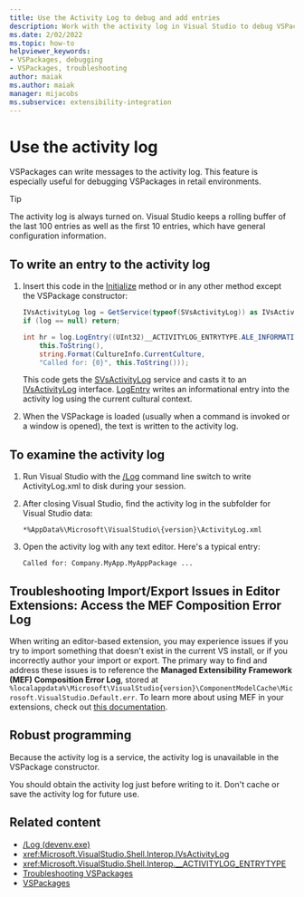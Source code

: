 ```yaml
---
title: Use the Activity Log to debug and add entries
description: Work with the activity log in Visual Studio to debug VSPackages messages in retail environments and write entries to the log.
ms.date: 2/02/2022
ms.topic: how-to
helpviewer_keywords:
- VSPackages, debugging
- VSPackages, troubleshooting
author: maiak
ms.author: maiak
manager: mijacobs
ms.subservice: extensibility-integration
---
```

# Use the activity log

VSPackages can write messages to the activity log. This feature is especially useful for debugging VSPackages in retail environments.

> [!TIP]
> The activity log is always turned on. Visual Studio keeps a rolling buffer of the last 100 entries as well as the first 10 entries, which have general configuration information.

## To write an entry to the activity log

1. Insert this code in the [Initialize](/dotnet/api/microsoft.visualstudio.shell.package.initialize) method or in any other method except the VSPackage constructor:

    ```csharp
    IVsActivityLog log = GetService(typeof(SVsActivityLog)) as IVsActivityLog;
    if (log == null) return;

    int hr = log.LogEntry((UInt32)__ACTIVITYLOG_ENTRYTYPE.ALE_INFORMATION,
        this.ToString(),
        string.Format(CultureInfo.CurrentCulture,
        "Called for: {0}", this.ToString()));
    ```

     This code gets the [SVsActivityLog](/dotnet/api/microsoft.visualstudio.shell.interop.svsactivitylog) service and casts it to an [IVsActivityLog](/dotnet/api/microsoft.visualstudio.shell.interop.ivsactivitylog) interface. [LogEntry](/dotnet/api/microsoft.visualstudio.shell.interop.ivsactivitylog.logentry) writes an informational entry into the activity log using the current cultural context.

2. When the VSPackage is loaded (usually when a command is invoked or a window is opened), the text is written to the activity log.

## To examine the activity log

1. Run Visual Studio with the [/Log](../ide/reference/log-devenv-exe.md) command line switch to write ActivityLog.xml to disk during your session.

2. After closing Visual Studio, find the activity log in the subfolder for Visual Studio data:

   `*%AppData%\Microsoft\VisualStudio\{version}\ActivityLog.xml`

3. Open the activity log with any text editor. Here's a typical entry:

   ```
   Called for: Company.MyApp.MyAppPackage ...
   ```

## Troubleshooting Import/Export Issues in Editor Extensions: Access the MEF Composition Error Log

When writing an editor-based extension, you may experience issues if you try to import something that doesn't exist in the current VS install, or if you incorrectly author your import or export.  The primary way to find and address these issues is to reference the **Managed Extensibility Framework (MEF) Composition Error Log**, stored at `%localappdata%\Microsoft\VisualStudio{version}\ComponentModelCache\Microsoft.VisualStudio.Default.err`.  To learn more about using MEF in your extensions, check out [this documentation](../extensibility/managed-extensibility-framework-in-the-editor.md).

## Robust programming

Because the activity log is a service, the activity log is unavailable in the VSPackage constructor.

You should obtain the activity log just before writing to it. Don't cache or save the activity log for future use.

## Related content

- [/Log (devenv.exe)](../ide/reference/log-devenv-exe.md)
- <xref:Microsoft.VisualStudio.Shell.Interop.IVsActivityLog>
- <xref:Microsoft.VisualStudio.Shell.Interop.__ACTIVITYLOG_ENTRYTYPE>
- [Troubleshooting VSPackages](../extensibility/troubleshooting-vspackages.md)
- [VSPackages](../extensibility/internals/vspackages.md)
